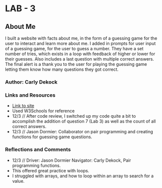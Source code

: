 # LAB - 3

## About Me
I built a website with facts about me, in the form of a guessing game for the user to interact and learn more about me.
I added in prompts for user input of a guessing game, for the user to guess a number. They have a set number of tries, which exists in a loop with feedback of higher or lower for their guesses. Also includes a last question with multiple correct answers. The final alert is a thank you to the user for playing the guessing game letting them know how many questions they got correct.

### Author: Carly Dekock

### Links and Resources
* [Link to site](https://carlydekock.github.io/about-me/)
* Used W3Schools for reference
* 12/3 // After code review, I switched up my code quite a bit to accomplish the addition of question 7 (Lab 3) as well as the count of all correct answers.
* 12/3 // Jason Dormier: Collaborator on pair programming and creating functions for guessing game questions.

### Reflections and Comments
* 12/3 // Driver: Jason Dormier Navigator: Carly Dekock, Pair programming functions.
* This offered great practice with loops.
* I struggled with arrays, and how to loop within an array to search for a value.